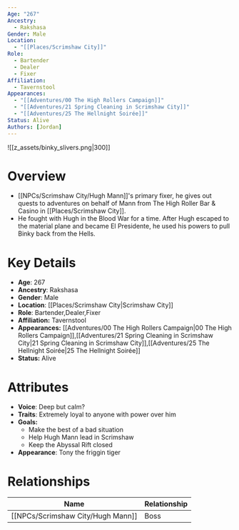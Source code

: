 ```yaml
---
Age: "267"
Ancestry:
  - Rakshasa
Gender: Male
Location:
  - "[[Places/Scrimshaw City]]"
Role:
  - Bartender
  - Dealer
  - Fixer
Affiliation:
  - Tavernstool
Appearances:
  - "[[Adventures/00 The High Rollers Campaign]]"
  - "[[Adventures/21 Spring Cleaning in Scrimshaw City]]"
  - "[[Adventures/25 The Hellnight Soirée]]"
Status: Alive
Authors: [Jordan]
---
```

![[z_assets/binky_slivers.png|300]]

# Overview
- [[NPCs/Scrimshaw City/Hugh Mann]]'s primary fixer, he gives out quests to adventures on behalf of Mann from The High Roller Bar & Casino in [[Places/Scrimshaw City]].
- He fought with Hugh in the Blood War for a time. After Hugh escaped to the material plane and became El Presidente, he used his powers to pull Binky back from the Hells.

# Key Details
- **Age**: 267
- **Ancestry**: Rakshasa
- **Gender**: Male
- **Location**: [[Places/Scrimshaw City\|Scrimshaw City]]
- **Role**: Bartender,Dealer,Fixer
- **Affiliation:** Tavernstool
- **Appearances:** [[Adventures/00 The High Rollers Campaign\|00 The High Rollers Campaign]],[[Adventures/21 Spring Cleaning in Scrimshaw City\|21 Spring Cleaning in Scrimshaw City]],[[Adventures/25 The Hellnight Soirée\|25 The Hellnight Soirée]]
- **Status:** Alive

# Attributes
- **Voice**: Deep but calm?
- **Traits**: Extremely loyal to anyone with power over him
- **Goals:** 
	- Make the best of a bad situation 
	- Help Hugh Mann lead in Scrimshaw
	- Keep the Abyssal Rift closed
- **Appearance**: Tony the friggin tiger

# Relationships

| Name          | Relationship |
| ------------- | ------------ |
| [[NPCs/Scrimshaw City/Hugh Mann]] | Boss         |
